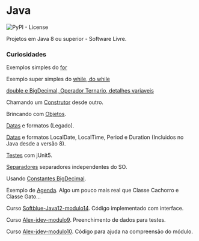# Java


![PyPI - License](https://img.shields.io/pypi/l/Django.svg?style=for-the-badge)


Projetos em Java 8 ou superior - Software Livre.

### Curiosidades

Exemplos simples do [for](jse/Elementar/src/xyz/infodata/elementar/LoopFor.java)

Exemplo super simples do [while, do while](jse/Elementar/src/xyz/infodata/elementar/LoopWhile.java)

[double e BigDecimal, Operador Ternario, detalhes variaveis](jse/Elementar/src/xyz/infodata/elementar) 

Chamando um [Construtor](jse/Elementar/src/xyz/infodata/elementar/construtor) desde outro.

Brincando com [Objetos](jse/Elementar/src/xyz/infodata/elementar/objetos). 

[Datas](jse/Elementar/src/xyz/infodata/elementar/data) e formatos (Legado).

[Datas](jse/Elementar/src/xyz/infodata/elementar/data/thread/safe/App.java) e formatos LocalDate, LocalTime, Period e Duration (Incluidos no Java desde a versão 8).

[Testes](jse/Elementar/src/xyz/infodata/elementar/testesjunit) com jUnit5.

[Separadores](jse/Elementar/src/xyz/infodata/elementar/teste/codigo) separadores independentes do SO.

Usando [Constantes BigDecimal](jse/Elementar/src/xyz/infodata/elementar/constantes/bigdecimal).

Exemplo de [Agenda](jse/Elementar/src/xyz/infodata/elementar/agenda). Algo um pouco mais real que Classe Cachorro e Classe Gato...

Curso [Softblue-Java12-modulo14](threads/implementando/ImplementandoThreads/UsarThreadViaInterfaces/src/xyz/infodata/interfaces/threads/mil). Código implementado com interface.

Curso [Alex-jdev-modulo9](jse/Elementar/src/xyz/infodata/alex_jdev/modulo9). Preenchimento de dados para testes.

Curso [Alex-jdev-modulo10](jse/Elementar/src/xyz/infodata/alex_jdev/modulo10). Código para ajuda na compreensão do módulo.


